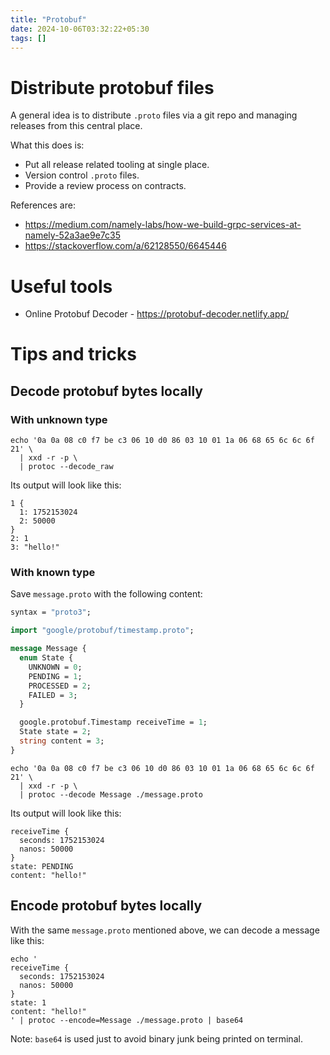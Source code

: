 ```yaml
---
title: "Protobuf"
date: 2024-10-06T03:32:22+05:30
tags: []
---
```

# Distribute protobuf files

A general idea is to distribute `.proto` files via a git repo and managing releases
from this central place.

What this does is:
- Put all release related tooling at single place.
- Version control `.proto` files.
- Provide a review process on contracts.

References are:
- https://medium.com/namely-labs/how-we-build-grpc-services-at-namely-52a3ae9e7c35
- https://stackoverflow.com/a/62128550/6645446

# Useful tools
- Online Protobuf Decoder - https://protobuf-decoder.netlify.app/

# Tips and tricks

## Decode protobuf bytes locally


### With unknown type
```shell
echo '0a 0a 08 c0 f7 be c3 06 10 d0 86 03 10 01 1a 06 68 65 6c 6c 6f 21' \
  | xxd -r -p \
  | protoc --decode_raw
```

Its output will look like this:

```text
1 {
  1: 1752153024
  2: 50000
}
2: 1
3: "hello!"
```

### With known type

Save `message.proto` with the following content:

```protobuf
syntax = "proto3";

import "google/protobuf/timestamp.proto";

message Message {
  enum State {
    UNKNOWN = 0;
    PENDING = 1;
    PROCESSED = 2;
    FAILED = 3;
  }

  google.protobuf.Timestamp receiveTime = 1;
  State state = 2;
  string content = 3;
}
```

```shell
echo '0a 0a 08 c0 f7 be c3 06 10 d0 86 03 10 01 1a 06 68 65 6c 6c 6f 21' \
  | xxd -r -p \
  | protoc --decode Message ./message.proto
```

Its output will look like this:

```text
receiveTime {
  seconds: 1752153024
  nanos: 50000
}
state: PENDING
content: "hello!"
```

## Encode protobuf bytes locally

With the same `message.proto` mentioned above, we can decode a message like this:

```shell
echo '
receiveTime {
  seconds: 1752153024
  nanos: 50000
}
state: 1
content: "hello!"
' | protoc --encode=Message ./message.proto | base64
```

Note: `base64` is used just to avoid binary junk being printed on terminal.
